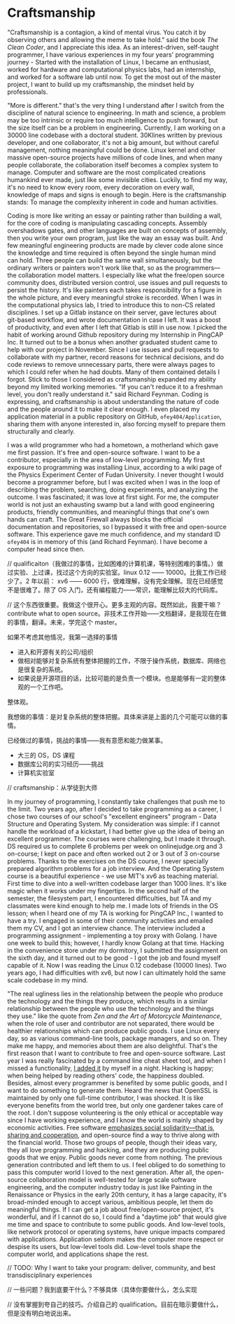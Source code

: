 Craftsmanship
=============

"Craftsmanship is a contagion, a kind of mental virus. You catch it by observing others and allowing the meme to take hold." said the book *The Clean Coder*, and I appreciate this idea. As an interest-driven, self-taught programmer, I have various experiences in my four years' programming journey - Started with the installation of Linux, I became an enthusiast, worked for hardware and computational physics labs, had an internship, and worked for a software lab until now. To get the most out of the master project, I want to build up my craftsmanship, the mindset held by professionals. 

"More is different." that's the very thing I understand after I switch from the discipline of natural science to engineering. In math and science, a problem may be too intrinsic or require too much intelligence to push forward, but the size itself can be a problem in engineering. Currently, I am working on a 30000 line codebase with a doctoral student. 30Klines written by previous developer, and one collaborator, it's not a big amount, but without careful management, nothing meaningful could be done. Linux kernel and other massive open-source projects have millions of code lines, and when many people collaborate, the collaboration itself becomes a complex system to manage. Computer and software are the most complicated creations humankind ever made, just like some invisible cities. Luckily, to find my way, it's no need to know every room, every decoration on every wall, knowledge of maps and signs is enough to begin. Here is the craftsmanship stands: To manage the complexity inherent in code and human activities.

Coding is more like writing an essay or painting rather than building a wall, for the core of coding is manipulating cascading concepts. Assembly overshadows gates, and other languages are built on concepts of assembly, then you write your own program, just like the way an essay was built. And few meaningful engineering products are made by clever code alone since the knowledge and time required is often beyond the single human mind can hold. Three people can build the same wall simultaneously, but the ordinary writers or painters won't work like that, so as the programmers—the collaboration model matters. I especially like what the free/open source community does, distributed version control, use issues and pull requests to persist the history. It's like painters each takes responsibility for a figure in the whole picture, and every meaningful stroke is recorded. When I was in the computational physics lab, I tried to introduce this to non-CS related disciplines. I set up a Gitlab instance on their server, gave lectures about git-based workflow, and wrote documentation in case I left. It was a boost of productivity, and even after I left that Gitlab is still in use now. I picked the habit of working around Github repository during my Internship in PingCAP Inc. It turned out to be a bonus when another graduated student came to help with our project in November. Since I use issues and pull requests to collaborate with my partner, record reasons for technical decisions, and do code reviews to remove unnecessary parts, there were always pages to which I could refer when he had doubts. Many of them contained details I forgot. Stick to those I considered as craftsmanship expanded my ability beyond my limited working memories. "If you can't reduce it to a freshman level, you don't really understand it." said Richard Feynman. Coding is expressing, and craftsmanship is about understanding the nature of code and the people around it to make it clear enough. I even placed my application material in a public repository on GitHub, `ofey404/Application`, sharing them with anyone interested in, also forcing myself to prepare them structurally and clearly.

I was a wild programmer who had a hometown, a motherland which gave me first passion. It's free and open-source software. I want to be a contributor, especially in the area of low-level programming. My first exposure to programming was installing Linux, according to a wiki page of the Physics Experiment Center of Fudan University. I never thought I would become a programmer before, but I was excited when I was in the loop of describing the problem, searching, doing experiments, and analyzing the outcome. I was fascinated; it was love at first sight. For me, the computer world is not just an exhausting swamp but a land with good engineering products, friendly communities, and meaningful things that one's own hands can craft. The Great Firewall always blocks the official documentation and repositories, so I bypassed it with free and open-source software. This experience gave me much confidence, and my standard ID `ofey404` is in memory of this (and Richard Feynman). I have become a computer head since then.

// qualificaiton（我做过的事情，比如困难的计算机课，等特别困难的事情。）做过实验、上过课，找过这个方向的实验室。linux 0.12 —— 10000。比我工作已经少了。2 年以前： xv6 —— 6000 行，很难理解，没有完全理解。现在已经感觉不是很难了。除了 OS 入门，还有编程能力——常识，能理解比较大的代码库。

// 这个东西很重要。我做这个很开心。更多主观的内容。既然如此，我要干嘛？contribute what to open source。非技术工作开始——文档翻译，是我现在在做的事情，翻译。未来，学完这个 master。

如果不考虑其他情况，我第一选择的事情

- 进入和开源有关的公司/组织
- 做相对能够对复杂系统有整体把握的工作，不限于操作系统，数据库、网络也是很复杂的系统。
- 如果说是开源项目的话，比较可能的是负责一个模块。也是能够有一定的整体观的一个工作吧。

整体观。

我想做的事情：是对复杂系统的整体把握。具体来讲是上面的几个可能可以做的事情。

已经做过的事情，挑战的事情——我有意愿和能力做某事。

- 大三的 OS，DS 课程
- 数据库公司的实习经历——挑战
- 计算机实验室

// craftsmanship：从学徒到大师

In my journey of programming, I constantly take challenges that push me to the limit. Two years ago, after I decided to take programming as a career, I chose two courses of our school's "excellent engineers" program - Data Structure and Operating System. My consideration was simple: if I cannot handle the workload of a kickstart, I had better give up the idea of being an excellent programmer. The courses were challenging, but I made it through. DS required us to complete 6 problems per week on onlinejudge.org and 3 on-course; I kept on pace and often worked out 2 or 3 out of 3 on-course problems. Thanks to the exercises on the DS course, I never specially prepared algorithm problems for a job interview. And the Operating System course is a beautiful experience - we use MIT's xv6 as teaching material. First time to dive into a well-written codebase larger than 1000 lines. It's like magic when it works under my fingertips. In the second half of the semester, the filesystem part, I encountered difficulties, but TA and my classmates were kind enough to help me. I made lots of friends in the OS lesson; when I heard one of my TA is working for PingCAP Inc., I wanted to have a try. I engaged in some of their community activities and emailed them my CV, and I got an interview chance. The interview included a programming assignment - implementing a toy proxy with Golang. I have one week to build this; however, I hardly know Golang at that time. Hacking in the convenience store under my dormitory, I submitted the assignment on the sixth day, and it turned out to be good - I got the job and found myself capable of it. Now I was reading the Linux 0.12 codebase (10000 lines). Two years ago, I had difficulties with xv6, but now I can ultimately hold the same scale codebase in my mind.

"The real ugliness lies in the relationship between the people who produce the technology and the things they produce, which results in a similar relationship between the people who use the technology and the things they use." like the quote from *Zen and the Art of Motorcycle Maintenance*, when the role of user and contributor are not separated, there would be healthier relationships which can produce public goods. I use Linux every day, so as various command-line tools, package managers, and so on. They make me happy, and memories about them are also delightful. That's the first reason that I want to contribute to free and open-source software. Last year I was really fascinated by a command line cheat sheet tool, and when I missed a functionality, [I added it](https://github.com/knqyf263/pet/pull/161) by myself in a night. Hacking is happy; when being helped by reading others' code, the happiness doubled. Besides, almost every programmer is benefited by some public goods, and I want to do something to generate them. Heard the news that OpenSSL is maintained by only one full-time contributor, I was shocked. It is like everyone benefits from the world tree, but only one gardener takes care of the root. I don't suppose volunteering is the only ethical or acceptable way since I have working experience, and I know the world is mainly shaped by economic activities. Free software [emphasizes social solidarity—that is, sharing and cooperation](https://www.gnu.org/philosophy/open-source-misses-the-point.html), and open-source find a way to thrive along with the financial world. Those two groups of people, though their ideas vary, they all love programming and hacking, and they are producing public goods that we enjoy. Public goods never come from nothing. The previous generation contributed and left them to us. I feel obliged to do something to pass this computer world I loved to the next generation. After all, the open-source collaboration model is well-tested for large scale software engineering, and the computer industry today is just like Painting in the Renaissance or Physics in the early 20th century, it has a large capacity, it's broad-minded enough to accept various, ambitious people, let them do meaningful things. If I can get a job about free/open-source project, it's wonderful, and if I cannot do so, I could find a "daytime job" that would give me time and space to contribute to some public goods. And low-level tools, like network protocol or operating systems, have unique impacts compared with applications. Application seldom makes the computer more respect or despise its users, but low-level tools did. Low-level tools shape the computer world, and applications shape the rest.

// TODO: Why I want to take your program: deliver, community, and best transdisciplinary experiences

// 一些问题？我到底要干什么？不够具体（具体你要做什么，怎么实现

// 没有掌握到夸自己的技巧。介绍自己的 qualification。目前在暗示要做什么，但是没有明白地说出来。

